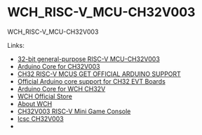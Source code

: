 # WCH_RISC-V_MCU-CH32V003


WCH_RISC-V_MCU-CH32V003


Links:
- [32-bit general-purpose RISC-V MCU-CH32V003](https://www.wch-ic.com/products/CH32V003.html)
- [Arduino Core for CH32V003](https://github.com/AlexanderMandera/arduino-wch32v003)
- [CH32 RISC-V MCUS GET OFFICIAL ARDUINO SUPPORT](https://hackaday.com/2024/01/04/ch32-risc-v-mcus-get-official-arduino-support/)
- [Official Arduino core support for CH32 EVT Boards](https://github.com/openwch/arduino_core_ch32)
- [Arduino Core for WCH CH32V](https://github.com/Community-PIO-CH32V/ArduinoCore-CH32V)
- [WCH Official Store](https://wchofficialstore.aliexpress.com)
- [About WCH](https://www.wch-ic.com/about_us.html)
- [CH32V003 RISC-V Mini Game Console](https://github.com/wagiminator/CH32V003-GameConsole)
- [lcsc CH32V003](https://www.lcsc.com/search?q=CH32V003)
- []()

